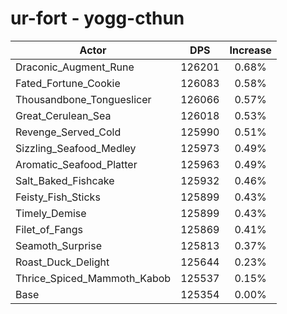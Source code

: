 # ur-fort - yogg-cthun
| Actor | DPS | Increase |
|---|:---:|:---:|
|Draconic_Augment_Rune|126201|0.68%|
|Fated_Fortune_Cookie|126083|0.58%|
|Thousandbone_Tongueslicer|126066|0.57%|
|Great_Cerulean_Sea|126018|0.53%|
|Revenge_Served_Cold|125990|0.51%|
|Sizzling_Seafood_Medley|125973|0.49%|
|Aromatic_Seafood_Platter|125963|0.49%|
|Salt_Baked_Fishcake|125932|0.46%|
|Feisty_Fish_Sticks|125899|0.43%|
|Timely_Demise|125899|0.43%|
|Filet_of_Fangs|125869|0.41%|
|Seamoth_Surprise|125813|0.37%|
|Roast_Duck_Delight|125644|0.23%|
|Thrice_Spiced_Mammoth_Kabob|125537|0.15%|
|Base|125354|0.00%|

